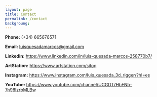 ```yaml
---
layout: page
title: Contact
permalink: /contact
backgroung: 
---
```



**Phone:**    (+34) 665676571

**Email:**     luisquesadamarcos@gmail.com

**Linkedin:**
https://www.linkedin.com/in/luis-quesada-marcos-258770b7/




**ArtStation:**
https://www.artstation.com/sitoq


**Instagram:**
https://www.instagram.com/luis_quesada_3d_rigger/?hl=es




**YouTube:**
https://www.youtube.com/channel/UCGDT7HbFNh-7n98lzrbMLBw
